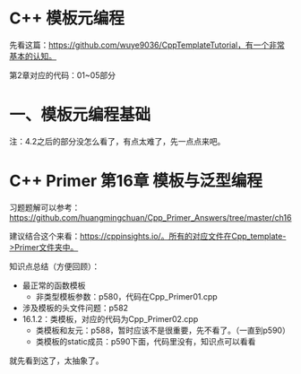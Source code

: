 # C++ 模板元编程

先看这篇：https://github.com/wuye9036/CppTemplateTutorial，有一个非常基本的认知。

第2章对应的代码：01~05部分



# 一、模板元编程基础

注：4.2之后的部分没怎么看了，有点太难了，先一点点来吧。



# C++ Primer 第16章 模板与泛型编程

习题题解可以参考：https://github.com/huangmingchuan/Cpp_Primer_Answers/tree/master/ch16

建议结合这个来看：https://cppinsights.io/。所有的对应文件在Cpp_template->Primer文件夹中。

知识点总结（方便回顾）：

- 最正常的函数模板
  - 非类型模板参数：p580，代码在Cpp_Primer01.cpp
- 涉及模板的头文件问题：p582
- 16.1.2：类模板，对应的代码为Cpp_Primer02.cpp
  - 类模板和友元：p588，暂时应该不是很重要，先不看了。（一直到p590）
  - 类模板的static成员：p590下面，代码里没有，知识点可以看看

就先看到这了，太抽象了。